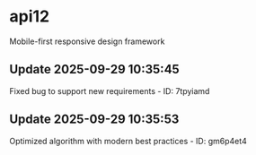 # api12
Mobile-first responsive design framework

## Update 2025-09-29 10:35:45
Fixed bug to support new requirements - ID: 7tpyiamd


## Update 2025-09-29 10:35:53
Optimized algorithm with modern best practices - ID: gm6p4et4

